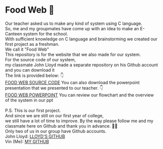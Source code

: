 # Food Web 🍮

Our teacher asked us to make any kind of system using C language.<br>
So, me and my groupmates have come up with an idea to make an E-Canteen system for the school.<br>
With sufficient knowledge on C language and brainstorming we created our first project as a freshman.<br>
We call it "Food Web"<br>
This repository is for the website that we also made for our system. <br>
For the source code of our system, <br>
my classmate John Lloyd made a separate repository on his Github account and you can download it<br>
The link is provided below: 👇 <br>
<a href="https://github.com/Kiyo-18/FoodWeb_E-Canteen_System-V.1.0.0">FOOD WEB SOURCE CODE</a>
You can also download the powerpoint presentation that we presented to our teacher. 👇<br>
<a href="https://www.mediafire.com/file/855xbm9sqgdr5j3/FOOD+WEB.pptx/file">FOOD WEB POWERPOINT</a>
You can review our flowchart and the overview of the system in our ppt <br>
<br>
P.S. This is our first project.<br>
     And since we are still on our first year of college, <br>
     we still have a lot of time to improve.
     By the way please follow me and my classmate here on Github and thank you in advance. 🙇🏻<br>
     Only two of us in our group have Github accounts.<br>
     John Lloyd: <a href="https://github.com/Kiyo-18">LLOYD'S GITHUB</a> 
     <br>Vin (Me): <a href="https://github.com/UrLostBoy">MY GITHUB</a>
     
